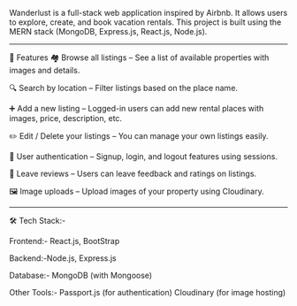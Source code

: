 Wanderlust is a full-stack web application inspired by Airbnb. It allows users to explore, create, and book vacation rentals. This project is built using the MERN stack (MongoDB, Express.js, React.js, Node.js).

-----

🔧 Features
🏘️ Browse all listings – See a list of available properties with images and details.

🔍 Search by location – Filter listings based on the place name.

➕ Add a new listing – Logged-in users can add new rental places with images, price, description, etc.

✏️ Edit / Delete your listings – You can manage your own listings easily.

👤 User authentication – Signup, login, and logout features using sessions.

💬 Leave reviews – Users can leave feedback and ratings on listings.

🖼️ Image uploads – Upload images of your property using Cloudinary.

-----

🛠️ Tech Stack:-

Frontend:- React.js, BootStrap

Backend:-Node.js, Express.js

Database:- MongoDB (with Mongoose)

Other Tools:- Passport.js (for authentication)
Cloudinary (for image hosting)
